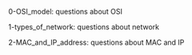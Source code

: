 0-OSI_model: questions about OSI

1-types_of_network: questions about network

2-MAC_and_IP_address: questions about MAC and IP